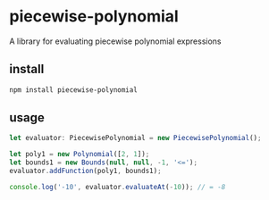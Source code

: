 piecewise-polynomial
===

A library for evaluating piecewise polynomial expressions

install
---

```sh
npm install piecewise-polynomial
```

usage
---

```js
let evaluator: PiecewisePolynomial = new PiecewisePolynomial();

let poly1 = new Polynomial([2, 1]);
let bounds1 = new Bounds(null, null, -1, '<=');
evaluator.addFunction(poly1, bounds1);

console.log('-10', evaluator.evaluateAt(-10)); // = -8
```